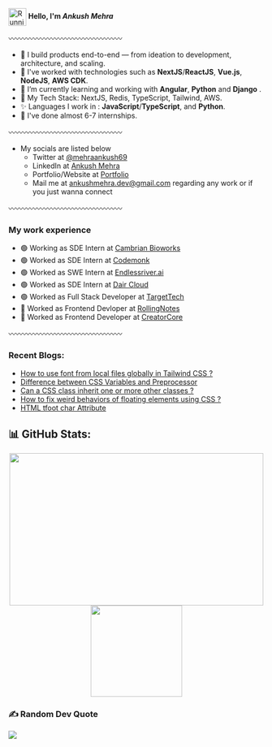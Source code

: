 
<p>
  <img src="https://media.tenor.com/C7caMK_C6IQAAAAi/running-run.gif" alt="Running GIF" width="35" style="vertical-align: middle;"/>
  <strong>Hello, I'm <em>Ankush Mehra</em></strong>
</p>


〰️〰️〰️〰️〰️〰️〰️〰️〰️〰️〰️〰️〰️〰️〰️〰️
- 🚀 I build products end-to-end — from ideation to development, architecture, and scaling.    
- 👋 I've worked with technologies such as **NextJS**/**ReactJS**, **Vue.js**, **NodeJS**, **AWS CDK**.
- 💞️ I’m currently learning and working with **Angular**, **Python** and **Django** .
- 🚀 My Tech Stack: NextJS, Redis, TypeScript, Tailwind, AWS.
- ✨ Languages I work in : **JavaScript**/**TypeScript**, and **Python**.
- 💞️ I've done almost 6-7 internships.

〰️〰️〰️〰️〰️〰️〰️〰️〰️〰️〰️〰️〰️〰️〰️〰️
- My socials are listed below
  - Twitter at [@mehraankush69](https://twitter.com/mehrankush69)
  - LinkedIn at [Ankush Mehra](https://www.linkedin.com/in/ankush-mehra-9a57a1233/)
  - Portfolio/Website at [Portfolio](https://ankush-mehra.vercel.app/)
  - Mail me at [ankushmehra.dev@gmail.com](ankushmehra.dev@gmail.com) regarding any work or if you just wanna connect
  
〰️〰️〰️〰️〰️〰️〰️〰️〰️〰️〰️〰️〰️〰️〰️〰️
### My work experience
  - 🟢 Working as SDE Intern at [Cambrian Bioworks](https://www.cambrianbioworks.com/)
  - 🟢 Worked as SDE Intern  at  [Codemonk](https://codemonk.io/)
  - 🟢 Worked as SWE Intern  at  [Endlessriver.ai](https://endlessriver.ai/)
  - 🟢 Worked as SDE Intern  at  [Dair Cloud](https://cais.dair.cloud)
  - 🟢 Worked as Full Stack Developer at [TargetTech](https://targettechnology.in/)
  - 🔴 Worked as Frontend Devloper at [RollingNotes](https://rollingnotes.in/)
  - 🔴 Worked as Frontend Developer at [CreatorCore]()
    
〰️〰️〰️〰️〰️〰️〰️〰️〰️〰️〰️〰️〰️〰️〰️〰️
### Recent Blogs:
 - [How to use font from local files globally in Tailwind CSS ?](https://www.geeksforgeeks.org/how-to-use-font-from-local-files-globally-in-tailwind-css/?itm_source=auth&itm_medium=contributions&itm_campaign=articles)
 - [Difference between CSS Variables and Preprocessor](https://www.geeksforgeeks.org/difference-between-css-variables-and-preprocessor/?itm_source=auth&itm_medium=contributions&itm_campaign=articles)
 - [Can a CSS class inherit one or more other classes ?](https://www.geeksforgeeks.org/difference-between-css-variables-and-preprocessor/?itm_source=auth&itm_medium=contributions&itm_campaign=articles)
 - [How to fix weird behaviors of floating elements using CSS ?](https://www.geeksforgeeks.org/how-to-fix-weird-behaviors-of-floating-elements-using-css/?itm_source=auth&itm_medium=contributions&itm_campaign=articles)
 - [HTML tfoot char Attribute](https://www.geeksforgeeks.org/html-tfoot-char-attribute/?itm_source=auth&itm_medium=contributions&itm_campaign=articles)
   

## 📊 GitHub Stats:
<p align="center">
  <img height="300em" width="500em" src="https://github-readme-streak-stats.herokuapp.com/?user=mehraankush&theme=react&hide_border=true" />
  <br/>
  <img height="180em" src="https://github-readme-stats.vercel.app/api/top-langs/?username=mehraankush&theme=react&hide_border=true&include_all_commits=true&count_private=true&layout=compact" />
</p>


### ✍️ Random Dev Quote
![](https://quotes-github-readme.vercel.app/api?type=horizontal&theme=radical)


<!---
mehraankush/mehraankush is a ✨ special ✨ repository because its `README.md` (this file) appears on your GitHub profile.
You can click the Preview link to take a look at your changes.
--->
